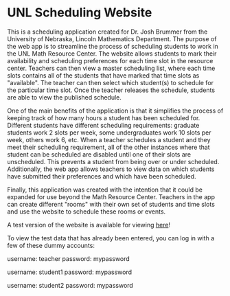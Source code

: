 # UNL Scheduling Website

This is a scheduling application created for Dr. Josh Brummer from the University of Nebraska, Lincoln Mathematics Department.  The purpose
of the web app is to streamline the process of scheduling students to work in the UNL Math Resource Center.  The website allows students
to mark their availability and scheduling preferences for each time slot in the resource center.  Teachers can then view a master scheduling
list, where each time slots contains all of the students that have marked that time slots as "available".  The teacher can then 
select which student(s) to schedule for the particular time slot.  Once the teacher releases the schedule, students are able to view
the published schedule.

One of the main benefits of the application is that it simplifies the process of keeping track of how many hours a student has been scheduled
for.  Different students have different scheduling requirements: graduate students work 2 slots per week, some undergraduates work 10
slots per week, others work 6, etc.  When a teacher schedules a student and they meet their scheduling requirement, all of the other
instances where that student can be scheduled are disabled until one of their slots are unscheduled.  This prevents a student from being
over or under scheduled.  Additionally, the web app allows teachers to view data on which students have submitted their preferences and
which have been scheduled.

Finally, this application was created with the intention that it could be expanded for use beyond the Math Resource Center.  Teachers in the
app can create different "rooms" with their own set of students and time slots and use the website to schedule these rooms or events.

A test version of the website is available for viewing <a href="http://http://laurelthomson.pythonanywhere.com">here</a>!

To view the test data that has already been entered, you can log in with a few of these dummy accounts:

username: teacher
password: mypassword

username: student1
password: mypassword

username: student2
password: mypassword
